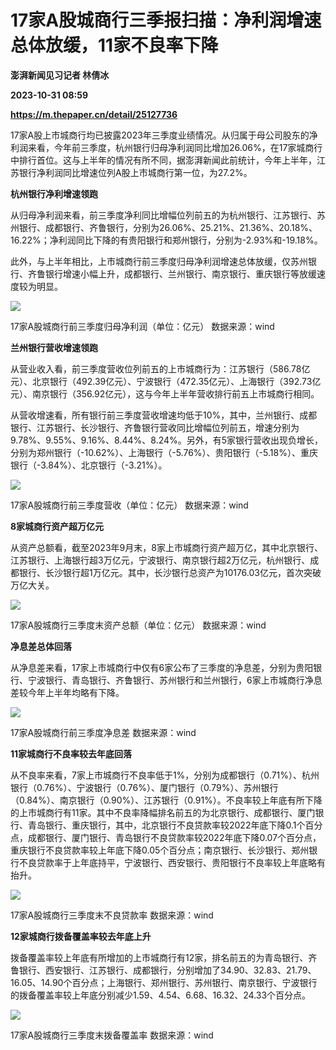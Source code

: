 # 17家A股城商行三季报扫描：净利润增速总体放缓，11家不良率下降
**澎湃新闻见习记者 林倩冰**

**2023-10-31 08:59**

**https://m.thepaper.cn/detail/25127736**

17家A股上市城商行均已披露2023年三季度业绩情况。从归属于母公司股东的净利润来看，今年前三季度，杭州银行归母净利润同比增加26.06%，在17家城商行中排行首位。这与上半年的情况有所不同，据澎湃新闻此前统计，今年上半年，江苏银行净利润同比增速位列A股上市城商行第一位，为27.2%。

**杭州银行净利增速领跑**

从归母净利润来看，前三季度净利同比增幅位列前五的为杭州银行、江苏银行、苏州银行、成都银行、齐鲁银行，分别为26.06%、25.21%、21.36%、20.18%、16.22%；净利润同比下降的有贵阳银行和郑州银行，分别为-2.93%和-19.18%。

此外，与上半年相比，上市城商行前三季度归母净利润增速总体放缓，仅苏州银行、齐鲁银行增速小幅上升，成都银行、兰州银行、南京银行、重庆银行等放缓速度较为明显。

![](https://imagecloud.thepaper.cn/thepaper/image/276/355/299.png)

17家A股城商行前三季度归母净利润（单位：亿元） 数据来源：wind

**兰州银行营收增速领跑**

从营业收入看，前三季度营收位列前五的上市城商行为：江苏银行（586.78亿元）、北京银行（492.39亿元）、宁波银行（472.35亿元）、上海银行（392.73亿元）、南京银行（356.92亿元），这与今年上半年营收排行前五上市城商行相同。

从营收增速看，所有银行前三季度营收增速均低于10%，其中，兰州银行、成都银行、江苏银行、长沙银行、齐鲁银行营收同比增幅位列前五，增速分别为9.78%、9.55%、9.16%、8.44%、8.24%。另外，有5家银行营收出现负增长，分别为郑州银行（-10.62%）、上海银行（-5.76%）、贵阳银行（-5.18%）、重庆银行（-3.84%）、北京银行（-3.21%）。

![](https://imagecloud.thepaper.cn/thepaper/image/276/355/653.png)

17家A股城商行前三季度营收（单位：亿元） 数据来源：wind

**8家城商行资产超万亿元**

从资产总额看，截至2023年9月末，8家上市城商行资产超万亿，其中北京银行、江苏银行、上海银行超3万亿元，宁波银行、南京银行超2万亿元，杭州银行、成都银行、长沙银行超1万亿元。其中，长沙银行总资产为10176.03亿元，首次突破万亿大关。

![](https://imagecloud.thepaper.cn/thepaper/image/276/356/304.png)

17家A股城商行三季度末资产总额（单位：亿元） 数据来源：wind

**净息差总体回落**

从净息差来看，17家上市城商行中仅有6家公布了三季度的净息差，分别为贵阳银行、宁波银行、青岛银行、齐鲁银行、苏州银行和兰州银行，6家上市城商行净息差较今年上半年均略有下降。

![](https://imagecloud.thepaper.cn/thepaper/image/276/357/892.png)

17家A股城商行前三季度净息差 数据来源：wind

**11家城商行不良率较去年底回落**

从不良率来看，7家上市城商行不良率低于1%，分别为成都银行（0.71%）、杭州银行（0.76%）、宁波银行（0.76%）、厦门银行（0.79%）、苏州银行（0.84%）、南京银行（0.90%）、江苏银行（0.91%）。不良率较上年底有所下降的上市城商行有11家。其中不良率降幅排名前五的为北京银行、成都银行、厦门银行、青岛银行、重庆银行，其中，北京银行不良贷款率较2022年底下降0.1个百分点，成都银行、厦门银行、青岛银行不良贷款率较2022年底下降0.07个百分点，重庆银行不良贷款率较上年底下降0.05个百分点；南京银行、长沙银行、郑州银行不良贷款率于上年底持平，宁波银行、西安银行、贵阳银行不良率较上年底略有抬升。

![](https://imagecloud.thepaper.cn/thepaper/image/276/358/641.png)

17家A股城商行三季度末不良贷款率 数据来源：wind

**12家城商行拨备覆盖率较去年底上升**

拨备覆盖率较上年底有所增加的上市城商行有12家，排名前五的为青岛银行、齐鲁银行、西安银行、江苏银行、成都银行，分别增加了34.90、32.83、21.79、16.05、14.90个百分点；上海银行、郑州银行、苏州银行、南京银行、宁波银行的拨备覆盖率较上年底分别减少1.59、4.54、6.68、16.32、24.33个百分点。

![](https://imagecloud.thepaper.cn/thepaper/image/276/360/13.png)

17家A股城商行三季度末拨备覆盖率 数据来源：wind